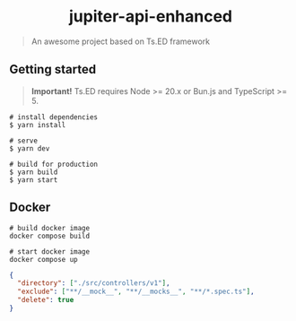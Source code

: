 <div align="center">
  <h1>jupiter-api-enhanced</h1>
</div>

> An awesome project based on Ts.ED framework

## Getting started

> **Important!** Ts.ED requires Node >= 20.x or Bun.js and TypeScript >= 5.

```batch
# install dependencies
$ yarn install

# serve
$ yarn dev

# build for production
$ yarn build
$ yarn start
```

## Docker

```
# build docker image
docker compose build

# start docker image
docker compose up
```

```json
{
  "directory": ["./src/controllers/v1"],
  "exclude": ["**/__mock__", "**/__mocks__", "**/*.spec.ts"],
  "delete": true
}
```

